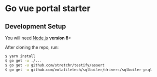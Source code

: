 # Go vue portal starter

## Development Setup

You will need [Node.js](http://nodejs.org) **version 8+**

After cloning the repo, run:

``` bash
$ yarn install
$ go get -u ./...
$ go get -u github.com/stretchr/testify/assert
$ go get -u github.com/volatiletech/sqlboiler/drivers/sqlboiler-psql
```